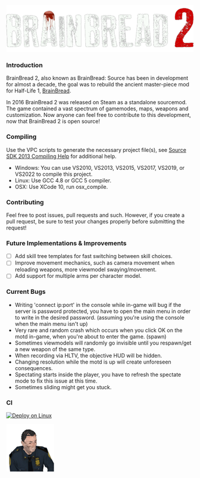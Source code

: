 [![BrainBread 2](./asset-1.png)](http://store.steampowered.com/app/346330/)

### Introduction
BrainBread 2, also known as BrainBread: Source has been in development for almost a decade, the goal was to rebuild the ancient master-piece mod for Half-Life 1, [BrainBread](https://www.moddb.com/mods/brainbread).

In 2016 BrainBread 2 was released on Steam as a standalone sourcemod. 
The game contained a vast spectrum of gamemodes, maps, weapons and customization.
Now anyone can feel free to contribute to this development, now that BrainBread 2 is open source!

### Compiling
Use the VPC scripts to generate the necessary project file(s), see
[Source SDK 2013 Compiling Help](https://developer.valvesoftware.com/wiki/Source_SDK_2013) for additional help.
* Windows: You can use VS2010, VS2013, VS2015, VS2017, VS2019, or VS2022 to compile this project.
* Linux: Use GCC 4.8 or GCC 5 compiler.
* OSX: Use XCode 10, run osx_compile.

### Contributing
Feel free to post issues, pull requests and such.
However, if you create a pull request, be sure to test your changes properly before submitting the request!

### Future Implementations & Improvements
- [ ] Add skill tree templates for fast switching between skill choices.
- [ ] Improve movement mechanics, such as camera movement when reloading weapons, more viewmodel swaying/movement.
- [ ] Add support for multiple arms per character model.

### Current Bugs
* Writing 'connect ip:port' in the console while in-game will bug if the server is password protected, you have to open the main menu in order to write in the desired password. (assuming you're using the console when the main menu isn't up)
* Very rare and random crash which occurs when you click OK on the motd in-game, when you're about to enter the game. (spawn)
* Sometimes viewmodels will randomly go invisible until you respawn/get a new weapon of the same type.
* When recording via HLTV, the objective HUD will be hidden.
* Changing resolution while the motd is up will create unforeseen consequences.
* Spectating starts inside the player, you have to refresh the spectate mode to fix this issue at this time.
* Sometimes sliding might get you stuck.

### CI
[![Deploy on Linux](https://github.com/BerntA/BrainBread2/actions/workflows/deploy-linux.yml/badge.svg)](https://github.com/BerntA/BrainBread2/actions/workflows/deploy-linux.yml)

![Zombie Walker BB2](./asset-2.png)
